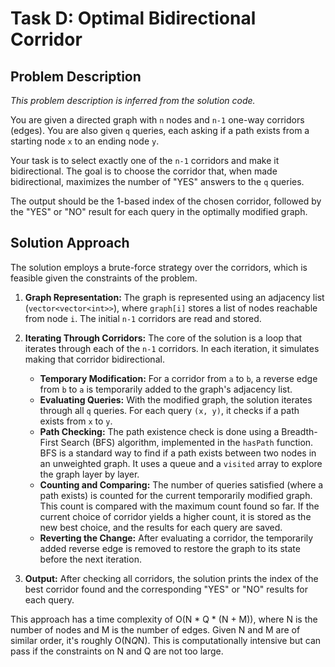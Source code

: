 # Task D: Optimal Bidirectional Corridor

## Problem Description

*This problem description is inferred from the solution code.*

You are given a directed graph with `n` nodes and `n-1` one-way corridors (edges). You are also given `q` queries, each asking if a path exists from a starting node `x` to an ending node `y`.

Your task is to select exactly one of the `n-1` corridors and make it bidirectional. The goal is to choose the corridor that, when made bidirectional, maximizes the number of "YES" answers to the `q` queries.

The output should be the 1-based index of the chosen corridor, followed by the "YES" or "NO" result for each query in the optimally modified graph.

## Solution Approach

The solution employs a brute-force strategy over the corridors, which is feasible given the constraints of the problem.

1.  **Graph Representation:** The graph is represented using an adjacency list (`vector<vector<int>>`), where `graph[i]` stores a list of nodes reachable from node `i`. The initial `n-1` corridors are read and stored.

2.  **Iterating Through Corridors:** The core of the solution is a loop that iterates through each of the `n-1` corridors. In each iteration, it simulates making that corridor bidirectional.
    *   **Temporary Modification:** For a corridor from `a` to `b`, a reverse edge from `b` to `a` is temporarily added to the graph's adjacency list.
    *   **Evaluating Queries:** With the modified graph, the solution iterates through all `q` queries. For each query `(x, y)`, it checks if a path exists from `x` to `y`.
    *   **Path Checking:** The path existence check is done using a Breadth-First Search (BFS) algorithm, implemented in the `hasPath` function. BFS is a standard way to find if a path exists between two nodes in an unweighted graph. It uses a queue and a `visited` array to explore the graph layer by layer.
    *   **Counting and Comparing:** The number of queries satisfied (where a path exists) is counted for the current temporarily modified graph. This count is compared with the maximum count found so far. If the current choice of corridor yields a higher count, it is stored as the new best choice, and the results for each query are saved.
    *   **Reverting the Change:** After evaluating a corridor, the temporarily added reverse edge is removed to restore the graph to its state before the next iteration.

3.  **Output:** After checking all corridors, the solution prints the index of the best corridor found and the corresponding "YES" or "NO" results for each query.

This approach has a time complexity of O(N * Q * (N + M)), where N is the number of nodes and M is the number of edges. Given N and M are of similar order, it's roughly O(N*Q*N). This is computationally intensive but can pass if the constraints on N and Q are not too large.
